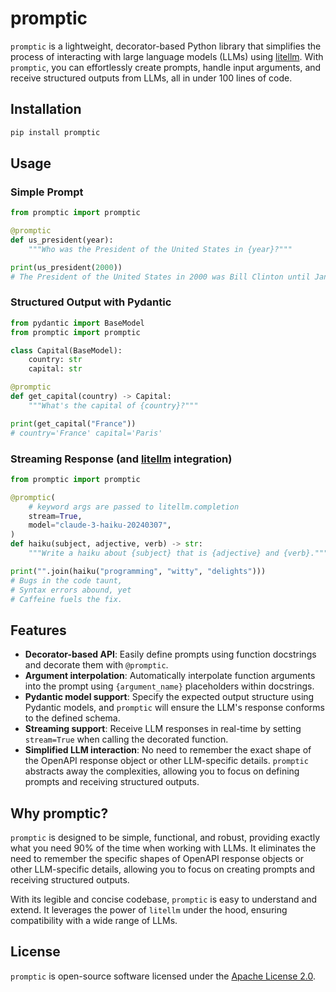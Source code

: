 # promptic

`promptic` is a lightweight, decorator-based Python library that simplifies the process of interacting with large language models (LLMs) using [litellm](litellm). With `promptic`, you can effortlessly create prompts, handle input arguments, and receive structured outputs from LLMs, all in under 100 lines of code.

## Installation

```bash
pip install promptic
```

## Usage

### Simple Prompt

```python
from promptic import promptic

@promptic
def us_president(year):
    """Who was the President of the United States in {year}?"""

print(us_president(2000))
# The President of the United States in 2000 was Bill Clinton until January 20th, when George W. Bush was inaugurated as the 43rd President.
```

### Structured Output with Pydantic

```python
from pydantic import BaseModel
from promptic import promptic

class Capital(BaseModel):
    country: str
    capital: str

@promptic
def get_capital(country) -> Capital:
    """What's the capital of {country}?"""

print(get_capital("France"))
# country='France' capital='Paris'
```

### Streaming Response (and [litellm](litellm) integration)

```python
from promptic import promptic

@promptic(
    # keyword args are passed to litellm.completion
    stream=True,
    model="claude-3-haiku-20240307",
)
def haiku(subject, adjective, verb) -> str:
    """Write a haiku about {subject} that is {adjective} and {verb}."""

print("".join(haiku("programming", "witty", "delights")))
# Bugs in the code taunt,
# Syntax errors abound, yet
# Caffeine fuels the fix.
```

## Features

- **Decorator-based API**: Easily define prompts using function docstrings and decorate them with `@promptic`.
- **Argument interpolation**: Automatically interpolate function arguments into the prompt using `{argument_name}` placeholders within docstrings.
- **Pydantic model support**: Specify the expected output structure using Pydantic models, and `promptic` will ensure the LLM's response conforms to the defined schema.
- **Streaming support**: Receive LLM responses in real-time by setting `stream=True` when calling the decorated function.
- **Simplified LLM interaction**: No need to remember the exact shape of the OpenAPI response object or other LLM-specific details. `promptic` abstracts away the complexities, allowing you to focus on defining prompts and receiving structured outputs.


## Why promptic?

`promptic` is designed to be simple, functional, and robust, providing exactly what you need 90% of the time when working with LLMs. It eliminates the need to remember the specific shapes of OpenAPI response objects or other LLM-specific details, allowing you to focus on creating prompts and receiving structured outputs.

With its legible and concise codebase, `promptic` is easy to understand and extend. It leverages the power of `litellm` under the hood, ensuring compatibility with a wide range of LLMs.

## License

`promptic` is open-source software licensed under the [Apache License 2.0](https://www.apache.org/licenses/LICENSE-2.0).

[litellm]: https://github.com/BerriAI/litellm
